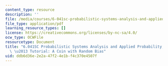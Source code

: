 ```yaml
---
content_type: resource
description: ''
file: /media/courses/6-041sc-probabilistic-systems-analysis-and-applied-probability-fall-2013/ddb6d36e2e2a47f24e1bf4c370e4507f_MIT6_041SCF13_A_Coin_with_Random_Bias_300k.pdf
file_type: application/pdf
learning_resource_types: []
license: https://creativecommons.org/licenses/by-nc-sa/4.0/
ocw_type: OCWFile
resourcetype: Document
title: "6.041SC Probabilistic Systems Analysis and Applied Probability, Fall 2013Transcript\
  \ \u2013 Tutorial: A Coin with Random Bias"
uid: ddb6d36e-2e2a-47f2-4e1b-f4c370e4507f
---
```

